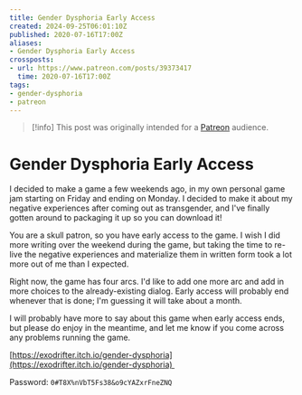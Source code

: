 ```yaml
---
title: Gender Dysphoria Early Access
created: 2024-09-25T06:01:10Z
published: 2020-07-16T17:00Z
aliases:
- Gender Dysphoria Early Access
crossposts:
- url: https://www.patreon.com/posts/39373417
  time: 2020-07-16T17:00Z
tags:
- gender-dysphoria
- patreon
---
```


> [!info]
> This post was originally intended for a [Patreon](../tags/patreon.md) audience.

# Gender Dysphoria Early Access

I decided to make a game a few weekends ago, in my own personal game jam starting on Friday and ending on Monday. I decided to make it about my negative experiences after coming out as transgender, and I've finally gotten around to packaging it up so you can download it!

You are a skull patron, so you have early access to the game. I wish I did more writing over the weekend during the game, but taking the time to re-live the negative experiences and materialize them in written form took a lot more out of me than I expected.

Right now, the game has four arcs. I'd like to add one more arc and add in more choices to the already-existing dialog. Early access will probably end whenever that is done; I'm guessing it will take about a month.

I will probably have more to say about this game when early access ends, but please do enjoy in the meantime, and let me know if you come across any problems running the game.

[https://exodrifter.itch.io/gender-dysphoria](https://exodrifter.itch.io/gender-dysphoria) 

Password: `0#T8X%nVbT5Fs38&o9cYAZxrFneZNQ`
